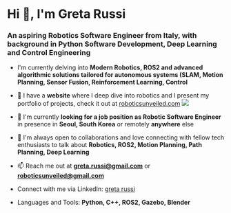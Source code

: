 
<h1 align='left'>Hi 👋, I'm Greta Russi</h1>
<h3 align="left">An aspiring Robotics Software Engineer from Italy, with background in Python Software Development, Deep Learning and Control Engineering</h3>

<!-- <img align="right" alt="Coding" width="400" src="https://cdn.dribbble.com/users/1162077/screenshots/3848914/programmer.gif">
 -->
 
 
- I'm currently delving into **Modern Robotics, ROS2 and advanced algorithmic solutions tailored for autonomous systems (SLAM, Motion Planning, Sensor Fusion, Reinforcement Learning, Control**
 
- 🦾 I have a **website** where I deep dive into robotics and I present my portfolio of projects, check it out at [roboticsunveiled.com](https://www.roboticsunveiled.com)
![](https://github.com/foiegreis/foiegreis/imgs/ru.png?raw=true)


- 💼 I'm currently **looking for a job position as Robotic Software Engineer** in presence in **Seoul, South Korea** or remotely **anywhere** else

- 💬 I'm always open to collaborations and love connecting with fellow tech enthusiasts to talk about **Robotics, ROS2, Motion Planning, Path Planning, Deep Learning**

- 📫 Reach me out at **greta.russi@gmail.com** or **roboticsunveiled@gmail.com**

- Connect with me via LinkedIn: [greta russi](www.linkedin.com/in/greta-russi) 

- Languages and Tools: **Python, C++, ROS2, Gazebo, Blender**


<!-- <p><img align="center" src="https://github-readme-stats.vercel.app/api/top-langs?username=omarjitani&show_icons=true&locale=en&layout=compact" alt="omarjitani" /></p> -->


<!-- [![Top Langs](https://github-readme-stats.vercel.app/api/top-langs/?username=omarjitani&hide_progress=true)](https://github.com/omarjitani/github-readme-stats) -->

